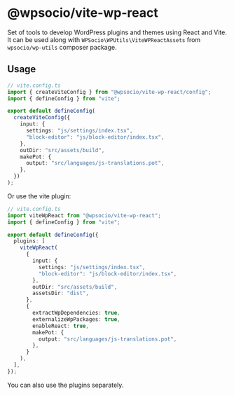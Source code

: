 # @wpsocio/vite-wp-react

Set of tools to develop WordPress plugins and themes using React and Vite. It can be used along with `WPSocio\WPUtils\ViteWPReactAssets` from `wpsocio/wp-utils` composer package.

## Usage

```ts
// vite.config.ts
import { createViteConfig } from "@wpsocio/vite-wp-react/config";
import { defineConfig } from "vite";

export default defineConfig(
  createViteConfig({
    input: {
      settings: "js/settings/index.tsx",
      "block-editor": "js/block-editor/index.tsx",
    },
    outDir: "src/assets/build",
    makePot: {
      output: "src/languages/js-translations.pot",
    },
  })
);
```

Or use the vite plugin:

```ts
// vite.config.ts
import viteWpReact from "@wpsocio/vite-wp-react";
import { defineConfig } from "vite";

export default defineConfig({
  plugins: [
    viteWpReact(
      {
        input: {
          settings: "js/settings/index.tsx",
          "block-editor": "js/block-editor/index.tsx",
        },
        outDir: "src/assets/build",
        assetsDir: "dist",
      },
      {
        extractWpDependencies: true,
        externalizeWpPackages: true,
        enableReact: true,
        makePot: {
          output: "src/languages/js-translations.pot",
        },
      }
    ),
  ],
});
```

You can also use the plugins separately.
